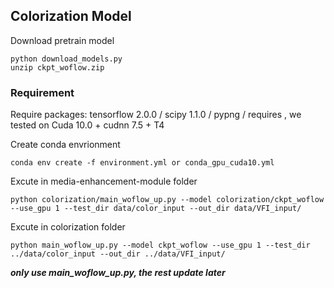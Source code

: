 ## Colorization Model

Download pretrain model

```
python download_models.py
unzip ckpt_woflow.zip
```

### Requirement

Require packages: tensorflow 2.0.0 / scipy 1.1.0 / pypng / requires , we tested on Cuda 10.0 + cudnn 7.5 + T4

Create conda envrionment

```
conda env create -f environment.yml or conda_gpu_cuda10.yml
```


Excute in media-enhancement-module folder

```
python colorization/main_woflow_up.py --model colorization/ckpt_woflow --use_gpu 1 --test_dir data/color_input --out_dir data/VFI_input/
```

Excute in colorization folder

```
python main_woflow_up.py --model ckpt_woflow --use_gpu 1 --test_dir ../data/color_input --out_dir ../data/VFI_input/
```


***only use main_woflow_up.py, the rest update later***
